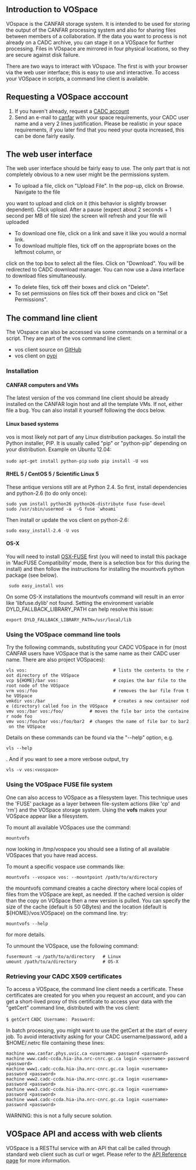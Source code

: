 Introduction to VOSpace
-----------------------

VOspace is the CANFAR storage system. It is intended to be used for storing the output of the CANFAR processing system and also for sharing files between members of a collaboration. If the data you want to process is not already on a CADC archive, you can stage it on a VOSpace for further processing. Files in VOspace are mirrored in four physical locations, so they are secure against disk failure.

There are two ways to interact with VOspace. The first is with your browser via the web user interface; this is easy to use and interactive. To access your VOSpace in scripts, a command line client is available.

Requesting a VOSpace acccount
-----------------------------

1.  If you haven't already, request a [CADC account](http://www.cadc-ccda.hia-iha.nrc-cnrc.gc.ca/auth/register.html)
2.  Send an e-mail to [canfar](mailto:canfarhelp@nrc.ca) with your space requirements, your CADC user name and a very 2 lines justification. Please be realistic in your space requirements, if you later find that you need your quota increased, this can be done fairly easily.

The web user interface
----------------------

The web user interface should be fairly easy to use. The only part that is not completely obvious to a new user might be the permissions system.

-   To upload a file, click on "Upload File". In the pop-up, click on Browse. Navigate to the file

you want to upload and click on it (this behavior is slightly browser dependent). Click upload. After a pause (expect about 2 seconds + 1 second per MB of file size) the screen will refresh and your file will uploaded

-   To download one file, click on a link and save it like you would a normal link.
-   To download multiple files, tick off on the appropriate boxes on the leftmost column, or

click on the top box to select all the files. Click on "Download". You will be redirected to CADC download manager. You can now use a Java interface to download files simultaneously.

-   To delete files, tick off their boxes and click on "Delete".
-   To set permissions on files tick off their boxes and click on "Set Permissions".

The command line client
-----------------------

The VOspace can also be accessed via some commands on a terminal or a script. They are part of the vos command line client:

-   vos client source on [GitHub](https://github.com/ijiraq/cadcVOFS)
-   vos client on [pypi](https://pypi.python.org/pypi/vos)

### Installation

#### CANFAR computers and VMs

The latest version of the vos command line client should be already installed on the CANFAR login host and all the template VMs. If not, either file a bug. You can also install it yourself following the docs below.

#### Linux based systems

vos is most likely not part of any Linux distribution packages. So install the Python installer, PIP. It is usually called "pip" or "python-pip" depending on your distribution. Example on Ubuntu 12.04:

`sudo apt-get install python-pip`
`sudo pip install -U vos`

#### RHEL 5 / CentOS 5 / Scientific Linux 5

These antique versions still are at Python 2.4. So first, install dependencies and python-2.6 (to do only once):

`sudo yum install python26 python26-distribute fuse fuse-devel`
`` sudo /usr/sbin/usermod -a  -G fuse `whoami` ``

Then install or update the vos client on python-2.6:

`sudo easy_install-2.6 -U vos`

#### OS-X

You will need to install [OSX-FUSE](http://osxfuse.github.com/) first (you will need to install this package in 'MacFUSE Compatibility' mode, there is a selection box for this during the install) and then follow the instructions for installing the mountvofs python package (see below).

` sudo easy_install vos`

On some OS-X installations the mountvofs command will result in an error like 'libfuse.dylib' not found. Setting the environment variable DYLD\_FALLBACK\_LIBRARY\_PATH can help resolve this issue:

`export DYLD_FALLBACK_LIBRARY_PATH=/usr/local/lib`

### Using the VOSpace command line tools

Try the following commands, substituting your CADC VOSpace in for <vospace> (most CANFAR users have VOSpace that is the same name as their CADC user name. There are also project VOSpaces):

`vls vos:`<vospace>`                                 # lists the contents to the root directory of the VOSpace`
`vcp ${HOME}/bar vos:`<vospace>`                     # copies the bar file to the root node of the VOSpace`
`vrm vos:`<vospace>`/foo                             # removes the bar file from the VOSpace`
`vmkdir vos:`<vospace>`/bar                          # creates a new container node (directory) called foo in the VOSpace`
`vmv vos:`<vospace>`/bar vos:`<vospace>`/foo/          # moves the file bar into the container node foo`
`vmv vos:`<vospace>`/foo/bar vos:`<vospace>`/foo/bar2  # changes the name of file bar to bar2 on the VOSpace`

Details on these commands can be found via the "--help" option, e.g.

    vls --help

. And if you want to see a more verbose output, try

    vls -v vos:<vospace>

### Using the VOSpace FUSE file system

One can also access to VOSpace as a filesystem layer. This technique uses the 'FUSE' package as a layer between file-system actions (like 'cp' and 'rm') and the VOSpace storage system. Using the **vofs** makes your VOSpace appear like a filesystem.

To mount all available VOSpaces use the command:

`mountvofs`

now looking in /tmp/vospace you should see a listing of all available VOSpaces that you have read access.

To mount a specific vospace use commands like:

`mountvofs --vospace vos:`<vospace>` --mountpoint /path/to/a/directory`

the mountvofs command creates a cache directory where local copies of files from the VOSpace are kept, as needed. If the cached version is older than the copy on VOSpace then a new version is pulled. You can specify the size of the cache (default is 50 GBytes) and the location (default is \${HOME}/vos:VOSpace) on the command line. try:

`mountvofs --help`

for more details.

To unmount the VOSpace, use the following command:

`fusermount -u /path/to/a/directory   # Linux`
`umount /path/to/a/directory          # OS-X`

### Retrieving your CADC X509 certificates

To access a VOSpace, the command line client needs a certificate. These certificates are created for you when you request an account, and you can get a short-lived proxy of this certificate to access your data with the "getCert" command line, distributed with the vos client:

`$ getCert`
`CADC Username: `<username>
`Password: `<password>

In batch processing, you might want to use the getCert at the start of every job. To avoid interactivity asking for your CADC username/password, add a \$HOME/.netrc file containing these lines:

    machine www.canfar.phys.uvic.ca <username> password <password>
    machine www.cadc-ccda.hia-iha.nrc-cnrc.gc.ca login <username> password <password>
    machine www1.cadc-ccda.hia-iha.nrc-cnrc.gc.ca login <username> password <password> 
    machine www2.cadc-ccda.hia-iha.nrc-cnrc.gc.ca login <username> password <password>
    machine www3.cadc-ccda.hia-iha.nrc-cnrc.gc.ca login <username> password <password>
    machine www4.cadc-ccda.hia-iha.nrc-cnrc.gc.ca login <username> password <password>

WARNING: this is not a fully secure solution.

VOSpace API and access with web clients
---------------------------------------

VOSpace is a RESTful service with an API that call be called through standard web client such as curl or wget. Please refer to the [API Reference page](http://www.canfar.phys.uvic.ca/vospace) for more information.
